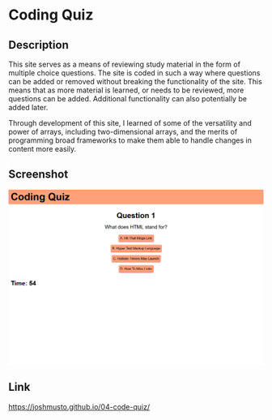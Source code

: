 # Coding Quiz

## Description

This site serves as a means of reviewing study material in the form of multiple choice questions. The site is coded in such a way where questions can be added or removed without breaking the functionality of the site. This means that as more material is learned, or needs to be reviewed, more questions can be added. Additional functionality can also potentially be added later. 

Through development of this site, I learned of some of the versatility and power of arrays, including two-dimensional arrays, and the merits of programming broad frameworks to make them able to handle changes in content more easily.

## Screenshot
![screenshot of site](./assets/screenshot.PNG)

## Link
https://joshmusto.github.io/04-code-quiz/
